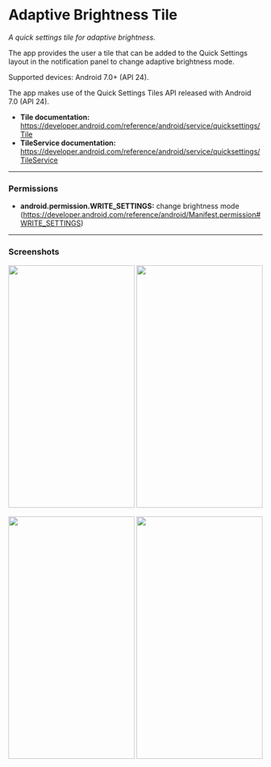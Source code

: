 # Adaptive Brightness Tile

*A quick settings tile for adaptive brightness.*

The app provides the user a tile that can be added to the Quick Settings layout in the notification panel to change adaptive brightness mode. 

Supported devices: Android 7.0+ (API 24).

The app makes use of the Quick Settings Tiles API released with Android 7.0 (API 24).

- **Tile documentation:** https://developer.android.com/reference/android/service/quicksettings/Tile
- **TileService documentation:** https://developer.android.com/reference/android/service/quicksettings/TileService


___

### Permissions

- **android.permission.WRITE_SETTINGS:** change brightness mode (https://developer.android.com/reference/android/Manifest.permission#WRITE_SETTINGS)





___

### Screenshots

<img src="https://github.com/rascarlo/AdaptiveBrightnessTile/blob/master/art/00.png" width="250" height="480" /> <img src="https://github.com/rascarlo/AdaptiveBrightnessTile/blob/master/art/01.png" width="250" height="480" />

<img src="https://github.com/rascarlo/AdaptiveBrightnessTile/blob/master/art/02.png" width="250" height="480" /> <img src="https://github.com/rascarlo/AdaptiveBrightnessTile/blob/master/art/03.png" width="250" height="480" />
